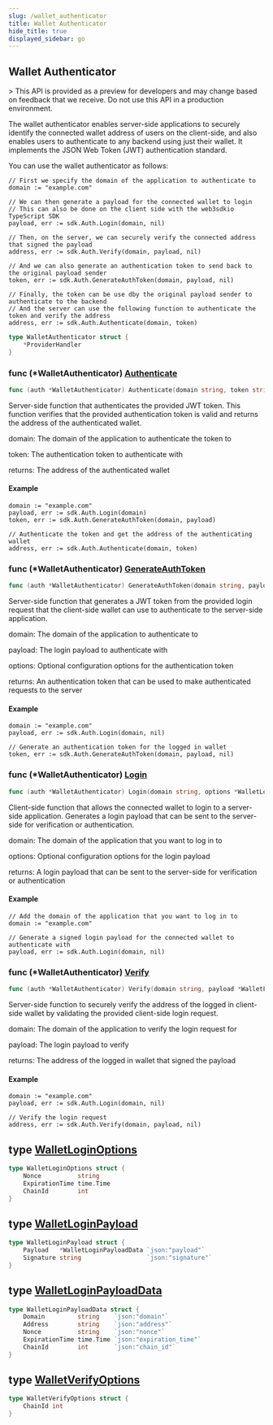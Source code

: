 ```yaml
---
slug: /wallet_authenticator
title: Wallet Authenticator
hide_title: true
displayed_sidebar: go
---
```


## Wallet Authenticator

\> This API is provided as a preview for developers and may change based on feedback that we receive\. Do not use this API in a production environment\.

The wallet authenticator enables server\-side applications to securely identify the connected wallet address of users on the client\-side, and also enables users to authenticate to any backend using just their wallet\. It implements the JSON Web Token \(JWT\) authentication standard\.

You can use the wallet authenticator as follows:

```
// First we specify the domain of the application to authenticate to
domain := "example.com"

// We can then generate a payload for the connected wallet to login
// This can also be done on the client side with the web3sdkio TypeScript SDK
payload, err := sdk.Auth.Login(domain, nil)

// Then, on the server, we can securely verify the connected address that signed the payload
address, err := sdk.Auth.Verify(domain, payload, nil)

// And we can also generate an authentication token to send back to the original payload sender
token, err := sdk.Auth.GenerateAuthToken(domain, payload, nil)

// Finally, the token can be use dby the original payload sender to authenticate to the backend
// And the server can use the following function to authenticate the token and verify the address
address, err := sdk.Auth.Authenticate(domain, token)
```

```go
type WalletAuthenticator struct {
    *ProviderHandler
}
```

### func \(\*WalletAuthenticator\) [Authenticate](https://github.com/web3sdkio/go-sdk/blob/main/web3sdkio/wallet_authenticator.go#L280-L283)

```go
func (auth *WalletAuthenticator) Authenticate(domain string, token string) (string, error)
```

Server\-side function that authenticates the provided JWT token\. This function verifies that the provided authentication token is valid and returns the address of the authenticated wallet\.

domain: The domain of the application to authenticate the token to

token: The authentication token to authenticate with

returns: The address of the authenticated wallet

#### Example

```
domain := "example.com"
payload, err := sdk.Auth.Login(domain)
token, err := sdk.Auth.GenerateAuthToken(domain, payload)

// Authenticate the token and get the address of the authenticating wallet
address, err := sdk.Auth.Authenticate(domain, token)
```

### func \(\*WalletAuthenticator\) [GenerateAuthToken](https://github.com/web3sdkio/go-sdk/blob/main/web3sdkio/wallet_authenticator.go#L197-L201)

```go
func (auth *WalletAuthenticator) GenerateAuthToken(domain string, payload *WalletLoginPayload, options *WalletAuthenticationOptions) (string, error)
```

Server\-side function that generates a JWT token from the provided login request that the client\-side wallet can use to authenticate to the server\-side application\.

domain: The domain of the application to authenticate to

payload: The login payload to authenticate with

options: Optional configuration options for the authentication token

returns: An authentication token that can be used to make authenticated requests to the server

#### Example

```
domain := "example.com"
payload, err := sdk.Auth.Login(domain, nil)

// Generate an authentication token for the logged in wallet
token, err := sdk.Auth.GenerateAuthToken(domain, payload, nil)
```

### func \(\*WalletAuthenticator\) [Login](https://github.com/web3sdkio/go-sdk/blob/main/web3sdkio/wallet_authenticator.go#L72-L75)

```go
func (auth *WalletAuthenticator) Login(domain string, options *WalletLoginOptions) (*WalletLoginPayload, error)
```

Client\-side function that allows the connected wallet to login to a server\-side application\. Generates a login payload that can be sent to the server\-side for verification or authentication\.

domain: The domain of the application that you want to log in to

options: Optional configuration options for the login payload

returns: A login payload that can be sent to the server\-side for verification or authentication

#### Example

```
// Add the domain of the application that you want to log in to
domain := "example.com"

// Generate a signed login payload for the connected wallet to authenticate with
payload, err := sdk.Auth.Login(domain, nil)
```

### func \(\*WalletAuthenticator\) [Verify](https://github.com/web3sdkio/go-sdk/blob/main/web3sdkio/wallet_authenticator.go#L129-L133)

```go
func (auth *WalletAuthenticator) Verify(domain string, payload *WalletLoginPayload, options *WalletVerifyOptions) (string, error)
```

Server\-side function to securely verify the address of the logged in client\-side wallet by validating the provided client\-side login request\.

domain: The domain of the application to verify the login request for

payload: The login payload to verify

returns: The address of the logged in wallet that signed the payload

#### Example

```
domain := "example.com"
payload, err := sdk.Auth.Login(domain, nil)

// Verify the login request
address, err := sdk.Auth.Verify(domain, payload, nil)
```

## type [WalletLoginOptions](https://github.com/web3sdkio/go-sdk/blob/main/web3sdkio/types.go#L224-L228)

```go
type WalletLoginOptions struct {
    Nonce          string
    ExpirationTime time.Time
    ChainId        int
}
```

## type [WalletLoginPayload](https://github.com/web3sdkio/go-sdk/blob/main/web3sdkio/types.go#L238-L241)

```go
type WalletLoginPayload struct {
    Payload   *WalletLoginPayloadData `json:"payload"`
    Signature string                  `json:"signature"`
}
```

## type [WalletLoginPayloadData](https://github.com/web3sdkio/go-sdk/blob/main/web3sdkio/types.go#L230-L236)

```go
type WalletLoginPayloadData struct {
    Domain         string    `json:"domain"`
    Address        string    `json:"address"`
    Nonce          string    `json:"nonce"`
    ExpirationTime time.Time `json:"expiration_time"`
    ChainId        int       `json:"chain_id"`
}
```

## type [WalletVerifyOptions](https://github.com/web3sdkio/go-sdk/blob/main/web3sdkio/types.go#L243-L245)

```go
type WalletVerifyOptions struct {
    ChainId int
}
```
